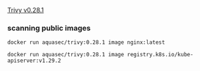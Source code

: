 [Trivy v0.28.1](https://aquasecurity.github.io/trivy/v0.28.1/getting-started/overview/)

### scanning public images
```
docker run aquasec/trivy:0.28.1 image nginx:latest

docker run aquasec/trivy:0.28.1 image registry.k8s.io/kube-apiserver:v1.29.2
```
